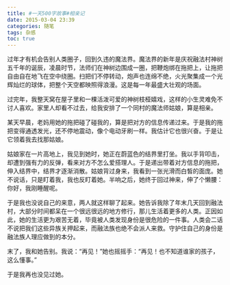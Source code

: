 ```yaml
---
title: #一天500字故事#相亲记
date: 2015-03-04 23:39
categories: 随笔
tags: 杂感
toc: true
---
```

过年才有机会告别人类圈子，回到久违的魔法界。魔法界的新年是庆祝融法村神树五千年的诞辰，凌晨时节，法师们在神树边围成一圈，把鞭炮绑在拖把上，让拖把自由自在地飞在空中绕圈。扫把们不停转动，炮声也连绵不绝，火光聚集成一个光辉灿烂的球体，把整个天空都映照得浪漫。这是每一年最盛大壮观的场面。

过完年，我整天窝在屋子里和一棵活泼可爱的神树枝桠嬉戏，这样的小生灵难免不讨人喜欢。家里人却看不过去，给我安排了一个同村的魔法师姑娘，算是相亲。

某天早晨，老妈用她的拖把碰了碰我的，算是把对方的信息传递过来。于是我的拖把变得通透发光，还不停地震动，像个电动牙刷一样。我估计它也很兴奋。于是让它领着我去找那姑娘。

姑娘家在一片高地上，我见到她时，她正在蔚蓝色的结界里打坐。我以手背叩击，却遭到强有力的反弹，看来对方不怎么爱搭理人。于是递出带着对方信息的拖把，伸入结界中，结界才逐渐消散。姑娘背过身来，我看到一张光滑而白皙的面庞。她不说话，只是盯着我，我也反盯着她。半响之后，她终于回过神来，伸了个懒腰：你好，我刚睡醒呢。

于是我也没说自己的来意，两人就这样聊了起来。她告诉我除了年末几天回到融法村，大部分时间都呆在一个很远很远的地方修行，那儿生活着更多的人类。正因如此，她的生活更为艰苦无着，毕竟被人类发现身份是很危险的一件事。人类会二话不说把我们这些异族关押起来，而融法族也绝不会派人来救。守护住自己的身份是融法族人理应做到的本分。

末了，我和她告别。我说：“再见！”她也摇摇手：“再见！也不知道谁家的孩子，这么懂事。”

于是我再也没见过她。

